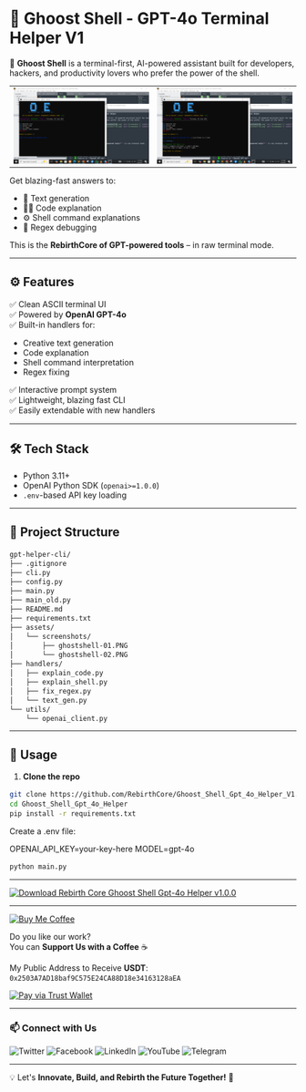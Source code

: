 # 👻 Ghoost Shell - GPT-4o Terminal Helper V1

🚀 **Ghoost Shell** is a terminal-first, AI-powered assistant built for developers, hackers, and productivity lovers who prefer the power of the shell.  

<table>
  <tr>
    <td><img src="assets/screenshots/ghostshell-01.PNG" alt="Screenshot 1" width="100%"/></td>
    <td><img src="assets/screenshots/ghostshell-02.PNG" alt="Screenshot 2" width="100%"/></td>
  </tr>
</table>

Get blazing-fast answers to:
- 🧠 Text generation
- 👨‍💻 Code explanation
- ⚙️ Shell command explanations
- 🧩 Regex debugging

This is the **RebirthCore of GPT-powered tools** – in raw terminal mode.

---

## ⚙️ Features

✅ Clean ASCII terminal UI  
✅ Powered by **OpenAI GPT-4o**  
✅ Built-in handlers for:
- Creative text generation
- Code explanation
- Shell command interpretation
- Regex fixing

✅ Interactive prompt system  
✅ Lightweight, blazing fast CLI  
✅ Easily extendable with new handlers

---

## 🛠️ Tech Stack

- Python 3.11+
- OpenAI Python SDK (`openai>=1.0.0`)
- `.env`-based API key loading

---

## 📂 Project Structure

```
gpt-helper-cli/
├── .gitignore
├── cli.py
├── config.py
├── main.py
├── main_old.py
├── README.md
├── requirements.txt
├── assets/
│   └── screenshots/
│       ├── ghostshell-01.PNG
│       └── ghostshell-02.PNG
├── handlers/
│   ├── explain_code.py
│   ├── explain_shell.py
│   ├── fix_regex.py
│   └── text_gen.py
└── utils/
    └── openai_client.py
```
---

## 🚀 Usage

1. **Clone the repo**
```sh
git clone https://github.com/RebirthCore/Ghoost_Shell_Gpt_4o_Helper_V1.git
cd Ghoost_Shell_Gpt_4o_Helper
pip install -r requirements.txt
```

Create a .env file:

OPENAI_API_KEY=your-key-here
MODEL=gpt-4o

```sh
python main.py

```
---

[![Download Rebirth Core Ghoost Shell Gpt-4o Helper v1.0.0](https://img.shields.io/badge/📥%20Download%20Pen%20Rebirth%20To%20Do%20list%20-v1.0.0-blue?style=for-the-badge)](https://github.com/RebirthCore/Ghoost_Shell_Gpt_4o_Helper_V1/releases/tag/v1.0.0)

---

[![Buy Me Coffee](https://img.shields.io/badge/Buy%20Me%20Coffee-%23FFDD00.svg?style=for-the-badge&logo=buy-me-a-coffee&logoColor=black)](https://link.trustwallet.com/send?coin=20000714&address=0x2503A7AD18baf9C575E24CA88D18e34163128aEA&token_id=0x55d398326f99059fF775485246999027B3197955)

Do you like our work?  
You can **Support Us with a Coffee** ☕

My Public Address to Receive **USDT**:  
`0x2503A7AD18baf9C575E24CA88D18e34163128aEA`

[![Pay via Trust Wallet](https://img.shields.io/badge/Pay%20via%20Trust%20Wallet-%23007AFF.svg?style=for-the-badge&logo=trustwallet&logoColor=white)](https://link.trustwallet.com/send?coin=20000714&address=0x2503A7AD18baf9C575E24CA88D18e34163128aEA&token_id=0x55d398326f99059fF775485246999027B3197955)


---

### 📫 Connect with Us

![Twitter](https://img.shields.io/badge/x-%231DA1F2.svg?style=for-the-badge&logo=x&logoColor=white&link=https://x.com/Rebirth_Core)
![Facebook](https://img.shields.io/badge/Facebook-%231877F2.svg?style=for-the-badge&logo=facebook&logoColor=white&link=https://web.facebook.com/people/Rebirth-Core/61573497102060/)
![LinkedIn](https://img.shields.io/badge/LinkedIn-%230A66C2.svg?style=for-the-badge&logo=linkedin&logoColor=white&link=https://www.linkedin.com/company/rebirth-core/)
![YouTube](https://img.shields.io/badge/YouTube-%23FF0000.svg?style=for-the-badge&logo=youtube&logoColor=white&link=https://www.youtube.com/@rebirth_core)
![Telegram](https://img.shields.io/badge/Telegram-%2326A5E4.svg?style=for-the-badge&logo=telegram&logoColor=white&link=https://t.me/RebirthCoreCommunity)

---

💡 Let's **Innovate, Build, and Rebirth the Future Together!** 🚀  
